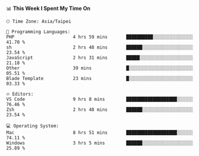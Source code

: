 <!--
<table>
  <tr>
    <td>
      <img src="./devcard.svg" alt="A dev card" width="400" hight="100%">
    </td>
    <td>
      <p>### Hi there 👋</p>
      <p>**treevel/treevel** is a ✨ _special_ ✨ repository because its `README.md` (this file) appears on your GitHub profile.</p>
      <p>Here are some ideas to get you started:</p>
      <p>- 🔭 I’m currently working on ...</p>
      <p>- 🌱 I’m currently learning ...</p>
      <p>- 👯 I’m looking to collaborate on ...</p>
      <p>- 🤔 I’m looking for help with ...</p>
      <p>- 💬 Ask me about ...</p>
      <p>- 📫 How to reach me: ...</p>
      <p>- 😄 Pronouns: ...</p>
      <p>- ⚡ Fun fact: ...</p>
    </td>
  </tr>
</table>
-->

<!--START_SECTION:waka-->
📊 **This Week I Spent My Time On** 

```text
🕑︎ Time Zone: Asia/Taipei

💬 Programming Languages: 
PHP                      4 hrs 59 mins       ██████████░░░░░░░░░░░░░░░   41.70 % 
sh                       2 hrs 48 mins       ██████░░░░░░░░░░░░░░░░░░░   23.54 % 
JavaScript               2 hrs 31 mins       █████░░░░░░░░░░░░░░░░░░░░   21.18 % 
Other                    39 mins             █░░░░░░░░░░░░░░░░░░░░░░░░   05.51 % 
Blade Template           23 mins             █░░░░░░░░░░░░░░░░░░░░░░░░   03.33 % 

🔥 Editors: 
VS Code                  9 hrs 8 mins        ███████████████████░░░░░░   76.46 % 
Zsh                      2 hrs 48 mins       ██████░░░░░░░░░░░░░░░░░░░   23.54 % 

💻 Operating System: 
Mac                      8 hrs 51 mins       ███████████████████░░░░░░   74.11 % 
Windows                  3 hrs 5 mins        ██████░░░░░░░░░░░░░░░░░░░   25.89 % 
```


<!--END_SECTION:waka-->